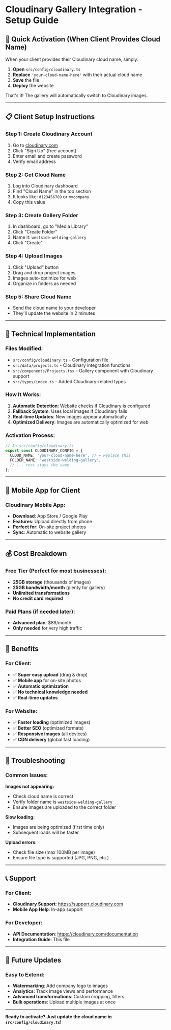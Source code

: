 # Cloudinary Gallery Integration - Setup Guide

## 🚀 Quick Activation (When Client Provides Cloud Name)

When your client provides their Cloudinary cloud name, simply:

1. **Open** `src/config/cloudinary.ts`
2. **Replace** `'your-cloud-name-here'` with their actual cloud name
3. **Save** the file
4. **Deploy** the website

That's it! The gallery will automatically switch to Cloudinary images.

---

## 📋 Client Setup Instructions

### Step 1: Create Cloudinary Account
1. Go to [cloudinary.com](https://cloudinary.com)
2. Click "Sign Up" (free account)
3. Enter email and create password
4. Verify email address

### Step 2: Get Cloud Name
1. Log into Cloudinary dashboard
2. Find "Cloud Name" in the top section
3. It looks like: `d123456789` or `mycompany`
4. Copy this value

### Step 3: Create Gallery Folder
1. In dashboard, go to "Media Library"
2. Click "Create Folder"
3. Name it: `westside-welding-gallery`
4. Click "Create"

### Step 4: Upload Images
1. Click "Upload" button
2. Drag and drop project images
3. Images auto-optimize for web
4. Organize in folders as needed

### Step 5: Share Cloud Name
- Send the cloud name to your developer
- They'll update the website in 2 minutes

---

## 🔧 Technical Implementation

### Files Modified:
- `src/config/cloudinary.ts` - Configuration file
- `src/data/projects.ts` - Cloudinary integration functions
- `src/components/Projects.tsx` - Gallery component with Cloudinary support
- `src/types/index.ts` - Added Cloudinary-related types

### How It Works:
1. **Automatic Detection**: Website checks if Cloudinary is configured
2. **Fallback System**: Uses local images if Cloudinary fails
3. **Real-time Updates**: New images appear automatically
4. **Optimized Delivery**: Images are automatically optimized for web

### Activation Process:
```typescript
// In src/config/cloudinary.ts
export const CLOUDINARY_CONFIG = {
  CLOUD_NAME: 'your-cloud-name-here', // ← Replace this
  FOLDER_NAME: 'westside-welding-gallery',
  // ... rest stays the same
};
```

---

## 📱 Mobile App for Client

### Cloudinary Mobile App:
- **Download**: App Store / Google Play
- **Features**: Upload directly from phone
- **Perfect for**: On-site project photos
- **Sync**: Automatic to website gallery

---

## 💰 Cost Breakdown

### Free Tier (Perfect for most businesses):
- **25GB storage** (thousands of images)
- **25GB bandwidth/month** (plenty for gallery)
- **Unlimited transformations**
- **No credit card required**

### Paid Plans (if needed later):
- **Advanced plan**: $89/month
- **Only needed** for very high traffic

---

## 🎯 Benefits

### For Client:
- ✅ **Super easy upload** (drag & drop)
- ✅ **Mobile app** for on-site photos
- ✅ **Automatic optimization**
- ✅ **No technical knowledge needed**
- ✅ **Real-time updates**

### For Website:
- ✅ **Faster loading** (optimized images)
- ✅ **Better SEO** (optimized formats)
- ✅ **Responsive images** (all devices)
- ✅ **CDN delivery** (global fast loading)

---

## 🚨 Troubleshooting

### Common Issues:

**Images not appearing:**
- Check cloud name is correct
- Verify folder name is `westside-welding-gallery`
- Ensure images are uploaded to the correct folder

**Slow loading:**
- Images are being optimized (first time only)
- Subsequent loads will be faster

**Upload errors:**
- Check file size (max 100MB per image)
- Ensure file type is supported (JPG, PNG, etc.)

---

## 📞 Support

### For Client:
- **Cloudinary Support**: https://support.cloudinary.com
- **Mobile App Help**: In-app support

### For Developer:
- **API Documentation**: https://cloudinary.com/documentation
- **Integration Guide**: This file

---

## 🔄 Future Updates

### Easy to Extend:
- **Watermarking**: Add company logo to images
- **Analytics**: Track image views and performance
- **Advanced transformations**: Custom cropping, filters
- **Bulk operations**: Upload multiple images at once

---

**Ready to activate? Just update the cloud name in `src/config/cloudinary.ts`!** 